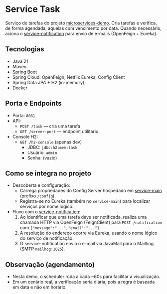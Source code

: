 # Service Task

Serviço de tarefas do projeto [microservices-demo](https://github.com/Lucas-319/microservices-demo). Cria tarefas e verifica, de forma agendada, aquelas com vencimento por data. Quando necessário, aciona o [service-notification](https://github.com/Lucas-319/service-notification) para envio de e-mails (OpenFeign + Eureka).

## Tecnologias
- Java 21
- Maven
- Spring Boot
- Spring Cloud: OpenFeign, Netflix Eureka, Config Client
- Spring Data JPA + H2 (in-memory)
- Docker

## Porta e Endpoints
- Porta: `8081`
- API:
  - `POST /task` — cria uma tarefa
  - `GET /server-port` — endpoint utilitário
 - Console H2:
    - `GET /h2-console` (apenas dev)
        - JDBC: `jdbc:h2:mem:task`
        - Usuário: `admin`
        - Senha: (vazio)

## Como se integra no projeto
- Descoberta e configuração:
  - Carrega propriedades do Config Server hospedado em [service-main](https://github.com/Lucas-319/service-main) (prefixo `/config`).
  - Registra-se no Eureka (também no `service-main`) para localizar serviços por nome lógico.
- Fluxo com o [service-notification](https://github.com/Lucas-319/service-notification):
  1. Ao identificar que uma tarefa deve ser notificada, realiza uma chamada HTTP via OpenFeign (FeignClient) para `POST /notification` com `{"message":"...","email":"..."}`.
  2. A resolução do endereço ocorre via Eureka, usando o nome lógico do serviço de notificação.
  3. O service-notification envia o e-mail via JavaMail para o Mailhog (SMTP `mailhog:1025`).

## Observação (agendamento)
- Nesta demo, o scheduler roda a cada ~60s para facilitar a visualização.
- Em um cenário real, a verificação seria diária, pois a regra é baseada em data e não em horário.
